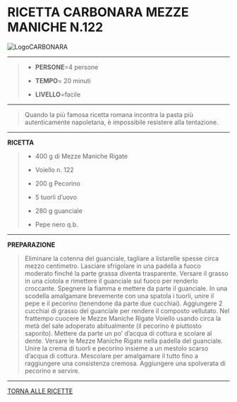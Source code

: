 # RICETTA CARBONARA MEZZE MANICHE N.122
![LogoCARBONARA](https://tse1.mm.bing.net/th?id=OIP.H8gb86DylseBg2cCsGQgDAHaHa&pid=Api&P=0&h=900)
***
> - **PERSONE**=4 persone
>
> - **TEMPO**= 20 minuti
>
> - **LIVELLO**=facile
***
> Quando la più famosa ricetta romana incontra la  pasta più autenticamente napoletana, è impossibile resistere alla tentazione.
***
**RICETTA**
> - 400 g di Mezze Maniche Rigate
> 
> - Voiello n. 122
> 
> - 200 g Pecorino
> 
> - 5 tuorli d’uovo
> 
> - 280 g guanciale
> 
> - Pepe nero q.b.
> 
***
**PREPARAZIONE**
>
> Eliminare la cotenna del guanciale, tagliare a
 listarelle spesse circa mezzo centimetro. Lasciare
 sfrigolare in una padella a fuoco moderato finché la
 parte grassa diventa trasparente. Versare il grasso
 in una ciotola e rimettere il guanciale sul fuoco per
 renderlo croccante. Spegnere la fiamma e mettere
 da parte il guanciale.
 In una scodella amalgamare brevemente con una
 spatola i tuorli, unire il pepe e il pecorino
 (tenendone da parte due cucchiai). Aggiungere 2
 cucchiai di grasso del guanciale per rendere il
 composto vellutato.
 Nel frattempo cuocere le Mezze Maniche Rigate
 Voiello usando circa la metà del sale adoperato
 abitualmente (il pecorino è piuttosto saporito).
 Mettere da parte un po’ d’acqua di cottura e scolare
 al dente.
 Versare le Mezze Maniche Rigate nella padella del
 guanciale. Unire la crema di tuorli e pecorino
 insieme a un mestolo scarso d’acqua di cottura.
 Mescolare per amalgamare il tutto fino a
 raggiungere una consistenza cremosa. Aggiungere
 una spolverata di pecorino e servire.
***
[TORNA ALLE RICETTE](https://www.voiello.it/ricette/)

